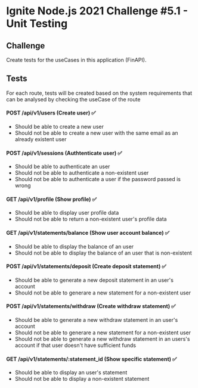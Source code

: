 # Ignite Node.js 2021 Challenge #5.1 - Unit Testing

## Challenge
Create tests for the useCases in this application (FinAPI).

## Tests
For each route, tests will be created based on the system requirements that can be analysed by checking the useCase of the route

#### POST /api/v1/users (Create user) ✅
- Should be able to create a new user
- Should not be able to create a new user with the same email as an already existent user

#### POST /api/v1/sessions (Authtenticate user) ✅
- Should be able to authenticate an user
- Should not be able to authenticate a non-existent user
- Should not be able to authenticate a user if the password passed is wrong

#### GET /api/v1/profile (Show profile) ✅
- Should be able to display user profile data
- Should not be able to return a non-existent user's profile data

#### GET /api/v1/statements/balance (Show user account balance) ✅
- Should be able to display the balance of an user
- Should not be able to display the balance of an user that is non-existent

#### POST /api/v1/statements/deposit (Create deposit statement) ✅
- Should be able to generate a new deposit statement in an user's account
- Should not be able to generare a new statement for a non-existent user

#### POST /api/v1/statements/withdraw (Create withdraw statement) ✅
- Should be able to generate a new withdraw statement in an user's account
- Should not be able to generare a new statement for a non-existent user
- Should not be able to generate a new withdraw statement in an users's account if that user doesn't have sufficient funds

#### GET /api/v1/statements/:statement_id (Show specific statement) ✅
- Should be able to display an user's statement
- Should not be able to display a non-existent statement
